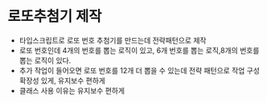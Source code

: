 # 로또추첨기 제작

- 타입스크립트로 로또 번호 추첨기를 만드는데 전략패턴으로 제작
- 로또 번호인데 4개의 번호를 뽑는 로직이 있고, 6개 번호를 뽑는 로직,8개의 번호를 뽑는 로직이 있다.
- 추가 작업이 들어오면 로또 번호를 12개 더 뽑을 수 있는데 전략 패턴으로 작업 구성 확장성 있게, 유지보수 편하게
- 클래스 사용 이유는 유지보수 편하게
